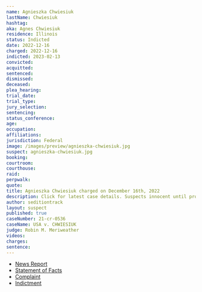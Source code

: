 ```yaml
---
name: Agnieszka Chwiesiuk
lastName: Chwiesiuk
hashtag:
aka: Agnes Chwiesiuk
residence: Illinois
status: Indicted
date: 2022-12-16
charged: 2022-12-16
indicted: 2023-02-13
convicted:
acquitted:
sentenced:
dismissed:
deceased:
plea_hearing:
trial_date:
trial_type:
jury_selection:
sentencing:
status_conference:
age:
occupation:
affiliations:
jurisdiction: Federal
image: /images/preview/agnieszka-chwiesiuk.jpg
suspect: agnieszka-chwiesiuk.jpg
booking:
courtroom:
courthouse:
raid:
perpwalk:
quote:
title: Agnieszka Chwiesiuk charged on December 16th, 2022
description: Click for latest case details. Suspects innocent until proven guilty.
author: seditiontrack
layout: suspect
published: true
caseNumber: 21-cr-0536
caseName: USA v. CHWIESIUK
judge: Robin M. Meriweather
videos:
charges:
sentence:
---
```

- [News Report](https://news.wttw.com/2022/12/19/sister-chicago-police-officer-previously-charged-jan-6-riot-now-also-charged-breaching-us)
- [Statement of Facts](https://www.justice.gov/usao-dc/case-multi-defendant/file/1560296/download)
- [Complaint](https://www.justice.gov/usao-dc/case-multi-defendant/file/1560301/download)
- [Indictment](https://storage.courtlistener.com/recap/gov.uscourts.dcd.235279/gov.uscourts.dcd.235279.54.0_1.pdf)

